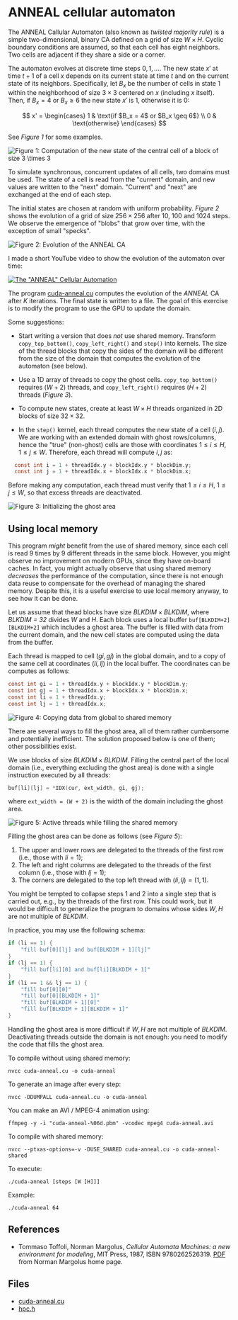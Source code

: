 # ANNEAL cellular automaton

The ANNEAL Callular Automaton (also known as _twisted majority rule_) is a simple two-dimensional, binary CA defined on a grid of
size $W \times H$.
Cyclic boundary conditions are assumed, so that each cell has eight neighbors.
Two cells are adjacent if they share a side or a corner.

The automaton evolves at discrete time steps $0, 1, \ldots$.
The new state $x'$ at time $t + 1$ of a cell $x$ depends on its current state at time $t$ and on the current state of its
neighbors.
Specifically, let $B_x$ be the number of cells in state 1 within the neighborhood of size $3 \times 3$ centered on $x$
(including $x$ itself).
Then, if $B_x = 4$ or $B_x \geq 6$ the new state $x'$ is 1, otherwise it is 0:

$$
x' = \begin{cases}
1 & \text{if $B_x = 4$ or $B_x \geq 6$} \\
0 & \text{otherwise}
\end{cases}
$$

See *Figure 1* for some examples.

![Figure 1: Computation of the new state of the central cell of a block of size $3 \times 3$](img/cuda-anneal1.svg)

To simulate synchronous, concurrent updates of all cells, two domains must be used.
The state of a cell is read from the "current" domain, and new values are written to the "next" domain.
"Current" and "next" are exchanged at the end of each step.

The initial states are chosen at random with uniform probability.
*Figure 2* shows the evolution of a grid of size $256 \times 256$ after 10, 100 and 1024 steps.
We observe the emergence of "blobs" that grow over time, with the exception of small "specks".

![Figure 2: Evolution of the _ANNEAL_ CA](img/anneal-demo.png)

I made a short YouTube video to show the evolution of the automaton over time:

[![The "ANNEAL" Cellular Automation](https://img.youtube.com/vi/VIDEO_ID/0.jpg)](https://www.youtube-nocookie.com/embed/TSHWSjICCxs)

The program [cuda-anneal.cu](base/cuda-anneal.cu) computes the evolution of the _ANNEAL_ CA after $K$ iterations.
The final state is written to a file.
The goal of this exercise is to modify the program to use the GPU to update the domain.

Some suggestions:

- Start writing a version that does _not_ use shared memory.
  Transform `copy_top_bottom()`, `copy_left_right()` and `step()` into kernels.
  The size of the thread blocks that copy the sides of the domain will be different from the size of the domain that computes
  the evolution of the automaton (see below).

- Use a 1D array of threads to copy the ghost cells.
  `copy_top_bottom()` requires $(W + 2)$ threads, and `copy_left_right()` requires $(H + 2)$ threads (*Figure 3*).

- To compute new states, create at least $W \times H$ threads organized in 2D blocks of size $32 \times 32$.

- In the `step()` kernel, each thread computes the new state of a cell $(i, j)$.
  We are working with an extended domain with ghost rows/columns, hence the "true" (non-ghost) cells are those with
  coordinates $1 \leq i \leq H$, $1 \leq j \leq W$.
  Therefore, each thread will compute $i, j$ as:
```C
  const int i = 1 + threadIdx.y + blockIdx.y * blockDim.y;
  const int j = 1 + threadIdx.x + blockIdx.x * blockDim.x;
```
  Before making any computation, each thread must verify that $1 \leq i \leq H$, $1 \leq j \leq W$, so that excess threads are
  deactivated.

![Figure 3: Initializing the ghost area](img/cuda-anneal2.svg)

## Using local memory

This program _might_ benefit from the use of shared memory, since each cell is read 9 times by 9 different threads in the same
block.
However, you might observe no improvement on modern GPUs, since they have on-board caches.
In fact, you might actually observe that using shared memory _decreases_ the performance of the computation, since there is not
enough data reuse to compensate for the overhead of managing the shared memory.
Despite this, it is a useful exercise to use local memory anyway, to see how it can be done.

Let us assume that thead blocks have size $\mathit{BLKDIM} \times \mathit{BLKDIM}$, where _BLKDIM = 32_ divides $W$ and $H$.
Each block uses a local buffer `buf[BLKDIM+2][BLKDIM+2]` which includes a ghost area.
The buffer is filled with data from the current domain, and the new cell states are computed using the data from the buffer.

Each thread is mapped to cell $(gi, gj)$ in the global domain, and to a copy of the same cell at coordinates $(li, lj)$ in the
local buffer.
The coordinates can be computes as follows:

```C
const int gi = 1 + threadIdx.y + blockIdx.y * blockDim.y;
const int gj = 1 + threadIdx.x + blockIdx.x * blockDim.x;
const int li = 1 + threadIdx.y;
const int lj = 1 + threadIdx.x;
```

![Figure 4: Copying data from global to shared memory](img/cuda-anneal3.svg)

There are several ways to fill the ghost area, all of them rather cumbersome and potentially inefficient.
The solution proposed below is one of them; other possibilities exist.

We use blocks of size $\mathit{BLKDIM} \times \mathit{BLKDIM}$.
Filling the central part of the local domain (i.e., everything excluding the ghost area) is done with a single instruction
executed by all threads:

```C
buf[li][lj] = *IDX(cur, ext_width, gi, gj);
```

where `ext_width = (W + 2)` is the width of the domain including the ghost area.

![Figure 5: Active threads while filling the shared memory](img/cuda-anneal4.svg)

Filling the ghost area can be done as follows (see *Figure 5*):

1. The upper and lower rows are delegated to the threads of the first row (i.e., those with $li = 1$);
2. The left and right columns are delegated to the threads of the first column (i.e., those with $lj = 1$);
3. The corners are delegated to the top left thread with $(li, lj) = (1, 1)$.

You might be tempted to collapse steps 1 and 2 into a single step that is carried out, e.g., by the threads of the first row.
This could work, but it would be difficult to generalize the program to domains whose sides $W, H$ are not multiple of _BLKDIM_.

In practice, you may use the following schema:

```C
if (li == 1) {
    "fill buf[0][lj] and buf[BLKDIM + 1][lj]"
}
if (lj == 1) {
    "fill buf[li][0] and buf[li][BLKDIM + 1]"
}
if (li == 1 && lj == 1) {
    "fill buf[0][0]"
    "fill buf[0][BLKDIM + 1]"
    "fill buf[BLKDIM + 1][0]"
    "fill buf[BLKDIM + 1][BLKDIM + 1]"
}
```

Handling the ghost area is more difficult if $W, H$ are not multiple of _BLKDIM_.
Deactivating threads outside the domain is not enough: you need to modify the code that fills the ghost area.

To compile without using shared memory:

```shell
nvcc cuda-anneal.cu -o cuda-anneal
```

To generate an image after every step:

```shell
nvcc -DDUMPALL cuda-anneal.cu -o cuda-anneal
```

You can make an AVI / MPEG-4 animation using:

```shell
ffmpeg -y -i "cuda-anneal-%06d.pbm" -vcodec mpeg4 cuda-anneal.avi
```

To compile with shared memory:

```shell
nvcc --ptxas-options=-v -DUSE_SHARED cuda-anneal.cu -o cuda-anneal-shared
```

To execute:

```shell
./cuda-anneal [steps [W [H]]]
```

Example:

```shell
./cuda-anneal 64
```

## References

- Tommaso Toffoli, Norman Margolus, _Cellular Automata Machines: a new environment for modeling_, MIT Press, 1987,
  ISBN 9780262526319. [PDF](https://people.csail.mit.edu/nhm/cam-book.pdf) from Norman Margolus home page.

## Files

- [cuda-anneal.cu](base/cuda-anneal.cu)
- [hpc.h](../../include/hpc.h)
